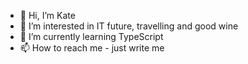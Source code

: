 - 👋 Hi, I’m Kate
- 👀 I’m interested in IT future, travelling and good wine
- 🌱 I’m currently learning TypeScript
- 📫 How to reach me - just write me



<!---
KateKhukhka/KateKhukhka is a ✨ special ✨ repository because its `README.md` (this file) appears on your GitHub profile.
You can click the Preview link to take a look at your changes.
--->
